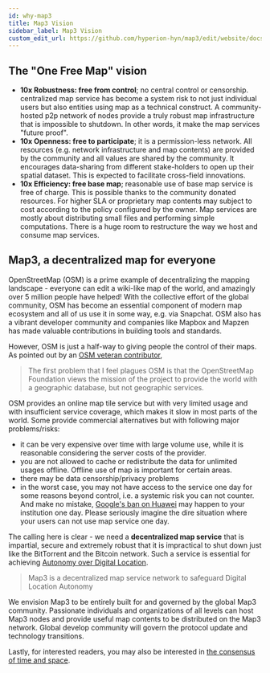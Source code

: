 ```yaml
---
id: why-map3
title: Map3 Vision
sidebar_label: Map3 Vision
custom_edit_url: https://github.com/hyperion-hyn/map3/edit/website/docs/why-map3.md
---
```


## The "One Free Map" vision

- **10x Robustness: free from control**; no central control or censorship. centralized map service has become a system risk to not just individual users but also entities using map as a technical construct. A community-hosted p2p network of nodes provide a truly robust map infrastructure that is impossible to shutdown. In other words, it make the map services "future proof".
- **10x Openness: free to participate**; it is a permission-less network. All resources (e.g. network infrastructure and map contents) are provided by the community and all values are shared by the community. It encourages data-sharing from different stake-holders to open up their spatial dataset. This is expected to facilitate cross-field innovations. 
- **10x Efficiency: free base map**; reasonable use of base map service is free of charge. This is possible thanks to the community donated resources. For higher SLA or proprietary map contents may subject to cost according to the policy configured by the owner. Map services are mostly about distributing small files and performing simple computations. There is a huge room to restructure the way we host and consume map services.

## Map3, a decentralized map for everyone

OpenStreetMap (OSM) is a prime example of decentralizing the mapping landscape - everyone can edit a wiki-like map of the world, and amazingly over 5 million people have helped! With the collective effort of the global community, OSM has become an essential component of modern map ecosystem and all of us use it in some way, e.g. via Snapchat. OSM also has a vibrant developer community and companies like Mapbox and Mapzen has made valuable contributions in building tools and standards.

However, OSM is just a half-way to giving people the control of their maps. As pointed out by an [OSM veteran contributor](https://blog.emacsen.net/blog/2018/02/16/osm-is-in-trouble/), 
> The first problem that I feel plagues OSM is that the OpenStreetMap Foundation views the mission of the project to provide the world with a geographic database, but not geographic services. 

OSM provides an online map tile service but with very limited usage and with insufficient service coverage, which makes it slow in most parts of the world. Some provide commercial alternatives but with following major problems/risks:
- it can be very expensive over time with large volume use, while it is reasonable considering the server costs of the provider.
- you are not allowed to cache or redistribute the data for unlimited usages offline. Offline use of map is important for certain areas.
- there may be data censorship/privacy problems
- in the worst case, you may not have access to the service one day for some reasons beyond control, i.e. a systemic risk you can not counter. And make no mistake, [Google's ban on Huawei](https://www.standard.co.uk/tech/huawei-google-ban-android-phone-users-a4150376.html) may happen to your institution one day. Please seriously imagine the dire situation where your users can not use map service one day. 

The calling here is clear - we need a **decentralized map service** that is impartial, secure and extremely robust that it is impractical to shut down just like the BitTorrent and the Bitcoin network. Such a service is essential for achieving [Autonomy over Digital Location](https://medium.com/@isaacnotnewton/autonomy-over-digital-location-54235bde9c1f).  

> Map3 is a decentralized map service network to safeguard Digital Location Autonomy

We envision Map3 to be entirely built for and governed by the global Map3 community. Passionate individuals and organizations of all levels can host Map3 nodes and provide useful map contents to be distributed on the Map3 network. Global develop community will govern the protocol update and technology transitions. 

Lastly, for interested readers, you may also be interested in [the consensus of time and space](https://medium.com/@isaacnotnewton/time-and-spacial-consensus-cbbaae3ae4b8).